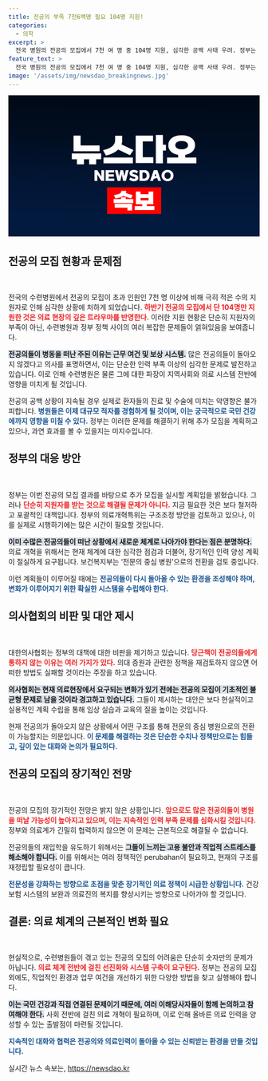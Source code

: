 ```yaml
---
title: 전공의 부족 7천6백명 필요 104명 지원!
categories:
  - 의학
excerpt: >
  전국 병원의 전공의 모집에서 7천 여 명 중 104명 지원, 심각한 공백 사태 우려. 정부는 추가 모집 계획을 세웠지만, 의료 현장 혼란은 불가피할 것으로 보인다. 클릭해서 자세히 알아보세요!
feature_text: >
  전국 병원의 전공의 모집에서 7천 여 명 중 104명 지원, 심각한 공백 사태 우려. 정부는 추가 모집 계획을 세웠지만, 의료 현장 혼란은 불가피할 것으로 보인다. 클릭해서 자세히 알아보세요!
image: '/assets/img/newsdao_breakingnews.jpg'
---
```


<p><img src="/assets/img/newsdao_breakingnews.jpg" alt="pcversion 속보" /></p>

<h2 data-ke-size="size26">전공의 모집 현황과 문제점</h2>

<p data-ke-size="size16">&nbsp;</p> 

<p>전국의 수련병원에서 전공의 모집이 초과 인원인 7천 명 이상에 비해 극히 적은 수의 지원자로 인해 심각한 상황에 처하게 되었습니다. <b><span style="color: #ee2323;">하반기 전공의 모집에서 단 104명만 지원한 것은 의료 현장의 깊은 트라우마를 반영한다.</span></b> 이러한 지원 현황은 단순히 지원자의 부족이 아닌, 수련병원과 정부 정책 사이의 여러 복잡한 문제들이 얽혀있음을 보여줍니다. </p>

<p><b><span style="background-color: #21538527;">전공의들이 병동을 떠난 주된 이유는 근무 여건 및 보상 시스템.</span></b> 많은 전공의들이 돌아오지 않겠다고 의사를 표명하면서, 이는 단순한 인력 부족 이상의 심각한 문제로 발전하고 있습니다. 이로 인해 수련병원은 물론 그에 대한 파장이 지역사회와 의료 시스템 전반에 영향을 미치게 될 것입니다.</p>

<p>전공의 공백 상황이 지속될 경우 실제로 환자들의 진료 및 수술에 미치는 악영향은 불가피합니다. <b><span style="color: #1a5490;">병원들은 이제 대규모 적자를 경험하게 될 것이며, 이는 궁극적으로 국민 건강에까지 영향을 미칠 수 있다.</span></b> 정부는 이러한 문제를 해결하기 위해 추가 모집을 계획하고 있으나, 과연 효과를 볼 수 있을지는 미지수입니다.</p>

<h2 data-ke-size="size26">정부의 대응 방안</h2>

<p data-ke-size="size16">&nbsp;</p> 

<p>정부는 이번 전공의 모집 결과를 바탕으로 추가 모집을 실시할 계획임을 밝혔습니다. 그러나 <b><span style="color: #ee2323;">단순히 지원자를 받는 것으로 해결될 문제가 아니다.</span></b> 지금 필요한 것은 보다 철저하고 포괄적인 대책입니다. 정부의 의료개혁특위는 구조조정 방안을 검토하고 있으나, 이를 실제로 시행하기에는 많은 시간이 필요할 것입니다.</p>

<p><b><span style="background-color: #21538527;">이미 수많은 전공의들이 떠난 상황에서 새로운 체계로 나아가야 한다는 점은 분명하다.</span></b> 의료 개혁을 위해서는 현재 체계에 대한 심각한 점검과 더불어, 장기적인 인력 양성 계획이 절실하게 요구됩니다. 보건복지부는 ‘전문의 중심 병원’으로의 전환을 검토 중입니다.</p>

<p>이런 계획들이 이루어질 때에는 <b><span style="color: #1a5490;">전공의들이 다시 돌아올 수 있는 환경을 조성해야 하며, 변화가 이루어지기 위한 확실한 시스템을 수립해야 한다.</span></b> </p>

<h2 data-ke-size="size26">의사협회의 비판 및 대안 제시</h2>

<p data-ke-size="size16">&nbsp;</p> 

<p>대한의사협회는 정부의 대책에 대한 비판을 제기하고 있습니다. <b><span style="color: #ee2323;">당근책이 전공의들에게 통하지 않는 이유는 여러 가지가 있다.</span></b> 의대 증원과 관련한 정책을 재검토하지 않으면 어떠한 방법도 실패할 것이라는 주장을 하고 있습니다. </p>

<p><b><span style="background-color: #21538527;">의사협회는 현재 의료현장에서 요구되는 변화가 있기 전에는 전공의 모집이 기초적인 불균형 문제로 남을 것이라 경고하고 있습니다.</span></b> 그들이 제시하는 대안은 보다 현실적이고 실용적인 계획 수립을 통해 임상 실습과 교육의 질을 높이는 것입니다. </p>

<p>현재 전공의가 돌아오지 않은 상황에서 어떤 구조를 통해 전문의 중심 병원으로의 전환이 가능할지는 의문입니다. <b><span style="color: #1a5490;">이 문제를 해결하는 것은 단순한 수치나 정책만으로는 힘들고, 깊이 있는 대화와 논의가 필요하다.</span></b></p>

<h2 data-ke-size="size26">전공의 모집의 장기적인 전망</h2>

<p data-ke-size="size16">&nbsp;</p> 

<p>전공의 모집의 장기적인 전망은 밝지 않은 상황입니다. <b><span style="color: #ee2323;">앞으로도 많은 전공의들이 병원을 떠날 가능성이 높아지고 있으며, 이는 지속적인 인력 부족 문제를 심화시킬 것입니다.</span></b> 정부와 의료계가 긴밀히 협력하지 않으면 이 문제는 근본적으로 해결될 수 없습니다. </p>

<p>전공의들의 재입학을 유도하기 위해서는 <b><span style="background-color: #21538527;">그들이 느끼는 고용 불안과 직업적 스트레스를 해소해야 합니다.</span></b> 이를 위해서는 여러 정책적인 perubahan이 필요하고, 현재의 구조를 재정립할 필요성이 큽니다.</p>

<p><b><span style="color: #1a5490;">전문성을 강화하는 방향으로 초점을 맞춘 장기적인 의료 정책이 시급한 상황입니다.</span></b> 건강보험 시스템의 보완과 의료진의 복지를 향상시키는 방향으로 나아가야 할 것입니다. </p>

<h2 data-ke-size="size26">결론: 의료 체계의 근본적인 변화 필요</h2>

<p data-ke-size="size16">&nbsp;</p> 

<p>현실적으로, 수련병원들이 겪고 있는 전공의 모집의 어려움은 단순히 숫자만의 문제가 아닙니다. <b><span style="color: #ee2323;">의료 체계 전반에 걸친 선진화와 시스템 구축이 요구된다.</span></b> 정부는 전공의 모집 외에도, 직업적인 환경과 업무 여건을 개선하기 위한 다양한 방법을 찾고 실행해야 합니다.</p>

<p><b><span style="background-color: #21538527;">이는 국민 건강과 직접 연결된 문제이기 때문에, 여러 이해당사자들이 함께 논의하고 참여해야 한다.</span></b> 사회 전반에 걸친 의료 개혁이 필요하며, 이로 인해 올바른 의료 인력을 양성할 수 있는 출발점이 마련될 것입니다. </p>

<p><b><span style="color: #1a5490;">지속적인 대화와 협력은 전공의와 의료인력이 돌아올 수 있는 신뢰받는 환경을 만들 것입니다.</span></b></p>
실시간 뉴스 속보는, <a href="https://newsdao.kr" rel="dofollow">https://newsdao.kr</a>


